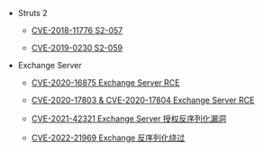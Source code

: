 <!-- docs/%E6%BC%8F%E6%B4%9E%E5%88%86%E6%9E%90/_sidebar.md -->


* Struts 2
    * [CVE-2018-11776 S2-057](/%E6%BC%8F%E6%B4%9E%E5%88%86%E6%9E%90/CVE-2018-11776.md)

    * [CVE-2019-0230 S2-059](/%E6%BC%8F%E6%B4%9E%E5%88%86%E6%9E%90/CVE-2019-0230.md)

* Exchange Server
    * [CVE-2020-16875 Exchange Server RCE](/%E6%BC%8F%E6%B4%9E%E5%88%86%E6%9E%90/CVE-2020-16875.md)

    * [CVE-2020-17803 & CVE-2020-17804 Exchange Server RCE](/%E6%BC%8F%E6%B4%9E%E5%88%86%E6%9E%90/CVE-2020-17803.md)
    
    * [CVE-2021-42321 Exchange Server 授权反序列化漏洞](/%E6%BC%8F%E6%B4%9E%E5%88%86%E6%9E%90/CVE-2021-42321.md)

    * [CVE-2022-21969 Exchange 反序列化绕过](/%E6%BC%8F%E6%B4%9E%E5%88%86%E6%9E%90/CVE-2022%E2%80%9321969.md)